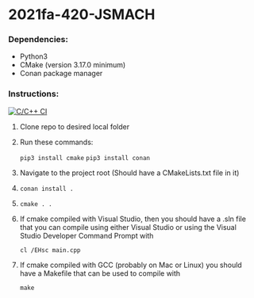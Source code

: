 # 2021fa-420-JSMACH

### Dependencies:

- Python3
- CMake (version 3.17.0 minimum)
- Conan package manager

### Instructions:

[![C/C++ CI](https://github.com/mucsci-students/2021fa-420-JSMACH/actions/workflows/realmain.yml/badge.svg)](https://github.com/mucsci-students/2021fa-420-JSMACH/actions/workflows/realmain.yml)

1. Clone repo to desired local folder
2. Run these commands: 

    `pip3 install cmake`
    `pip3 install conan`

3. Navigate to the project root (Should have a CMakeLists.txt file in it)
4. `conan install .`
5. `cmake . .`
6. If cmake compiled with Visual Studio, then you should have a .sln file that you can compile using either Visual Studio or using the Visual Studio Developer Command Prompt with 

    ```cl /EHsc main.cpp```

8. If cmake compiled with GCC (probably on Mac or Linux) you should have a Makefile that can be used to compile with 

    ```make```

